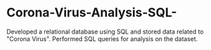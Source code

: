 # Corona-Virus-Analysis-SQL-
Developed a relational database using SQL and stored data related to "Corona Virus". Performed SQL queries for analysis on the dataset.
